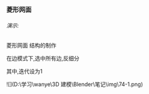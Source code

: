 ### 菱形网面

###### 演示:

菱形网面 结构的制作

在边模式下,选中所有边,反细分

其中,迭代设为1

![](D:\学习\wanye\3D 建模\Blender\笔记\img\74-1.png)

